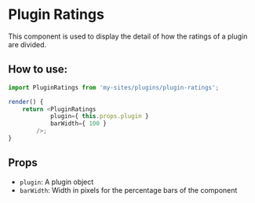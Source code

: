 # Plugin Ratings

This component is used to display the detail of how the ratings of a plugin are divided.

## How to use:

```js
import PluginRatings from 'my-sites/plugins/plugin-ratings';

render() {
	return <PluginRatings
			plugin={ this.props.plugin }
			barWidth={ 100 }
		/>;
}
```

## Props

- `plugin`: A plugin object
- `barWidth`: Width in pixels for the percentage bars of the component
